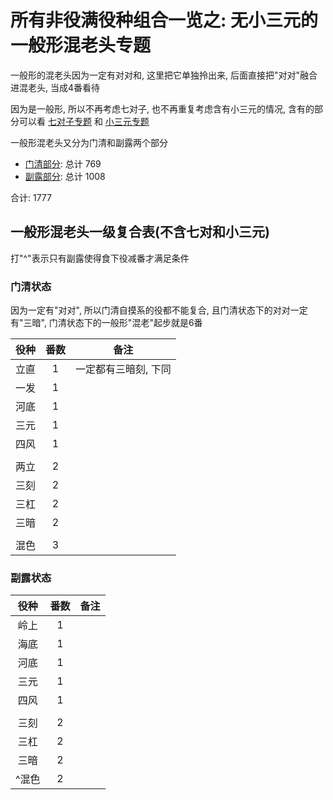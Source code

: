 # 所有非役满役种组合一览之: 无小三元的一般形混老头专题

一般形的混老头因为一定有对对和, 这里把它单独拎出来, 后面直接把"对对"融合进混老头, 当成4番看待

因为是一般形, 所以不再考虑七对子, 也不再重复考虑含有小三元的情况, 含有的部分可以看 [七对子专题](../七对子专题) 
和 [小三元专题](../小三元专题)

一般形混老头又分为门清和副露两个部分

- [门清部分](门清.md): 总计 769
- [副露部分](副露.md): 总计 1008

合计: 1777

## 一般形混老头一级复合表(不含七对和小三元)

打"^"表示只有副露使得食下役减番才满足条件

### 门清状态

因为一定有"对对", 所以门清自摸系的役都不能复合, 且门清状态下的对对一定有"三暗", 门清状态下的一般形"混老"起步就是6番

| 役种 | 番数 |     备注      |
|:--:|:--:|:-----------:|
| 立直 | 1  | 一定都有三暗刻, 下同 |
| 一发 | 1  |             |
| 河底 | 1  |             |
| 三元 | 1  |             |
| 四风 | 1  |             |
|    |    |
| 两立 | 2  |             |
| 三刻 | 2  |             |
| 三杠 | 2  |             |
| 三暗 | 2  |             |
|    |    |
| 混色 | 3  |             |

### 副露状态

| 役种  | 番数 | 备注 |
|:---:|:--:|:--:|
| 岭上  | 1  |    |
| 海底  | 1  |    |
| 河底  | 1  |    |
| 三元  | 1  |    |
| 四风  | 1  |    |
|     |    |
| 三刻  | 2  |    |
| 三杠  | 2  |    |
| 三暗  | 2  |    |
| ^混色 | 2  |    |
